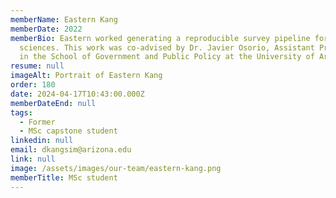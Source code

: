 ```yaml
---
memberName: Eastern Kang
memberDate: 2022
memberBio: Eastern worked generating a reproducible survey pipeline for social
  sciences. This work was co-advised by Dr. Javier Osorio, Assistant Professor
  in the School of Government and Public Policy at the University of Arizona.
resume: null
imageAlt: Portrait of Eastern Kang
order: 180
date: 2024-04-17T10:43:00.000Z
memberDateEnd: null
tags:
  - Former
  - MSc capstone student
linkedin: null
email: dkangsim@arizona.edu
link: null
image: /assets/images/our-team/eastern-kang.png
memberTitle: MSc student
---
```

